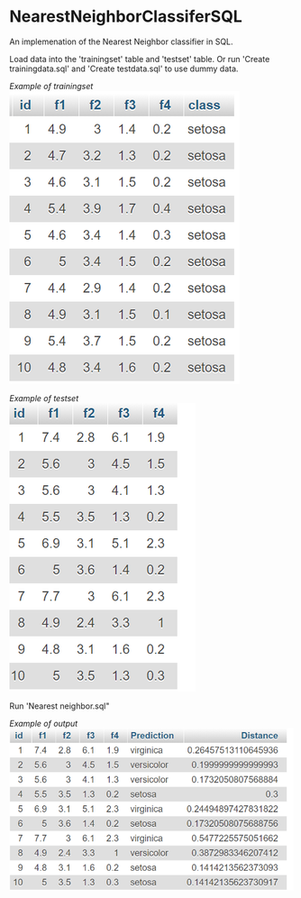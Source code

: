 # NearestNeighborClassiferSQL
An implemenation of the Nearest Neighbor classifier in SQL.


Load data into the 'trainingset' table and 'testset' table. Or run 'Create trainingdata.sql' and 'Create testdata.sql' to use dummy data.

*Example of trainingset*<br/>
![Screenshot](Screenshots/1.png)



*Example of testset*<br/>
![Screenshot](Screenshots/2.png)



Run 'Nearest neighbor.sql"

*Example of output*<br/>
![Screenshot](Screenshots/3.png)

